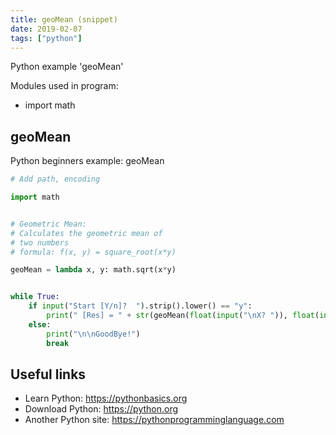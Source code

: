 ```yaml
---
title: geoMean (snippet)
date: 2019-02-07
tags: ["python"]
---
```

Python example 'geoMean'


Modules used in program: 
* import math

## geoMean

Python beginners example: geoMean

```python
# Add path, encoding

import math


# Geometric Mean:
# Calculates the geometric mean of 
# two numbers 
# formula: f(x, y) = square_root(x*y)

geoMean = lambda x, y: math.sqrt(x*y)


while True:
	if input("Start [Y/n]?  ").strip().lower() == "y":
		print(" [Res] = " + str(geoMean(float(input("\nX? ")), float(input("Y? ")))) + "\n\n")
	else:
		print("\n\nGoodBye!")
		break


```

## Useful links

- Learn Python: https://pythonbasics.org
- Download Python: https://python.org
- Another Python site: https://pythonprogramminglanguage.com

